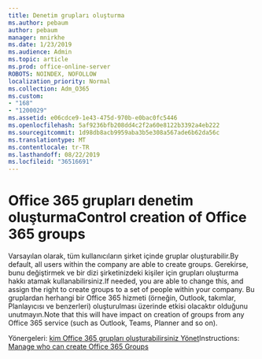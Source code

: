 ```yaml
---
title: Denetim grupları oluşturma
ms.author: pebaum
author: pebaum
manager: mnirkhe
ms.date: 1/23/2019
ms.audience: Admin
ms.topic: article
ms.prod: office-online-server
ROBOTS: NOINDEX, NOFOLLOW
localization_priority: Normal
ms.collection: Adm_O365
ms.custom:
- "168"
- "1200029"
ms.assetid: e06cdce9-1e43-475d-970b-e0bac0fc5446
ms.openlocfilehash: 5af9236bfb208dd4c2f2a60e8122b3392a4eb222
ms.sourcegitcommit: 1d98db8acb9959aba3b5e308a567ade6b62da56c
ms.translationtype: MT
ms.contentlocale: tr-TR
ms.lasthandoff: 08/22/2019
ms.locfileid: "36516691"
---
```

# <a name="control-creation-of-office-365-groups"></a><span data-ttu-id="16f7a-102">Office 365 grupları denetim oluşturma</span><span class="sxs-lookup"><span data-stu-id="16f7a-102">Control creation of Office 365 groups</span></span>

<span data-ttu-id="16f7a-103">Varsayılan olarak, tüm kullanıcıların şirket içinde gruplar oluşturabilir.</span><span class="sxs-lookup"><span data-stu-id="16f7a-103">By default, all users within the company are able to create groups.</span></span> <span data-ttu-id="16f7a-104">Gerekirse, bunu değiştirmek ve bir dizi şirketinizdeki kişiler için grupları oluşturma hakkı atamak kullanabilirsiniz.</span><span class="sxs-lookup"><span data-stu-id="16f7a-104">If needed, you are able to change this, and assign the right to create groups to a set of people within your company.</span></span> <span data-ttu-id="16f7a-105">Bu gruplardan herhangi bir Office 365 hizmeti (örneğin, Outlook, takımlar, Planlayıcısı ve benzerleri) oluşturulması üzerinde etkisi olacaktır olduğunu unutmayın.</span><span class="sxs-lookup"><span data-stu-id="16f7a-105">Note that this will have impact on creation of groups from any Office 365 service (such as Outlook, Teams, Planner and so on).</span></span>
  
<span data-ttu-id="16f7a-106">Yönergeleri: [kim Office 365 grupları oluşturabilirsiniz Yönet](https://docs.microsoft.com/office365/admin/create-groups/manage-creation-of-groups)</span><span class="sxs-lookup"><span data-stu-id="16f7a-106">Instructions: [Manage who can create Office 365 Groups](https://docs.microsoft.com/office365/admin/create-groups/manage-creation-of-groups)</span></span>
